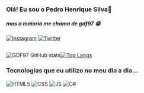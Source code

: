 ### Olá! Eu sou o Pedro Henrique Silva👋
##### mas a maioria me chama de gdf97 😁

 [![Instagram](https://img.shields.io/badge/Instagram-E4405F?style=for-the-badge&logo=instagram&logoColor=white)](https://www.instagram.com/pedrohs.ordepsh/) [![Twitter](https://img.shields.io/badge/Twitter-1DA1F2?style=for-the-badge&logo=twitter&logoColor=white)](https://twitter.com/pdrrrrhs)

##
![GDF97 GitHub stats](https://github-readme-stats.vercel.app/api?username=GDF97&show_icons=true&theme=tokyonight)[![Top Langs](https://github-readme-stats.vercel.app/api/top-langs/?username=gdf97&layout=compact&langs_count=16&theme=tokyonight)](https://github.com/gdf97/github-readme-stats)



 ### Tecnologias que eu utilizo no meu dia a dia...


<div>
   <img align="center" src="https://img.shields.io/badge/HTML-239120?style=for-the-badge&logo=html5&logoColor=white" alt="HTML5">
    <img align="center" src="https://img.shields.io/badge/CSS3-1572B6?style=for-the-badge&logo=css3&logoColor=white" alt="CSS">
    <img align="center" src="https://img.shields.io/badge/JavaScript-323330?style=for-the-badge&logo=javascript&logoColor=F7DF1E" alt="JS">
    <img align="center" src="https://img.shields.io/badge/C%23-239120?style=for-the-badge&logo=c-sharp&logoColor=white" alt="C#"> 
</div>
<!---
GDF97/GDF97 is a ✨ special ✨ repository because its `README.md` (this file) appears on your GitHub profile.
You can click the Preview link to take a look at your changes.
--->
